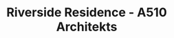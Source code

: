 ---
title: 'Riverside Residence - A510 Architekts'
description: 'Riverside Residence - A510 Architekts'

layout: project
permalink: /projects/:path
image: /images/projects/riverside-residence/riverside-residence-01_1600w.jpg


weight: 39

name: Riverside Residence

type: Residential
area: 300 m2
location: Moscow
year: 2021
---